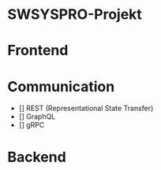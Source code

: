 # SWSYSPRO-Projekt

# Frontend

# Communication 
 - [] REST (Representational State Transfer)
 - [] GraphQL
 - [] gRPC
# Backend

